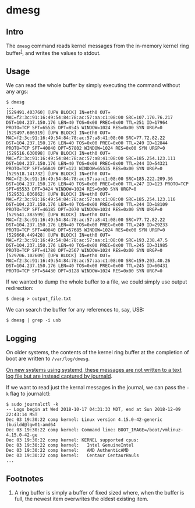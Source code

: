 dmesg
=====

Intro
-----
The `dmesg` command reads kernel messages from the in-memory kernel ring 
buffer<sup>[1](#intro01)</sup>, and writes the values to stdout.

Usage
-----
We can read the whole buffer by simply executing the command without any args:
```console
$ dmesg
...
[529491.403760] [UFW BLOCK] IN=eth0 OUT= MAC=f2:3c:91:16:49:54:84:78:ac:57:aa:c1:08:00 SRC=107.170.76.217 DST=104.237.150.176 LEN=40 TOS=0x00 PREC=0x00 TTL=251 ID=17964 PROTO=TCP SPT=65535 DPT=8545 WINDOW=1024 RES=0x00 SYN URGP=0
[529497.606319] [UFW BLOCK] IN=eth0 OUT= MAC=f2:3c:91:16:49:54:84:78:ac:57:a8:41:08:00 SRC=77.72.82.22 DST=104.237.150.176 LEN=40 TOS=0x00 PREC=0x00 TTL=249 ID=12844 PROTO=TCP SPT=40040 DPT=57802 WINDOW=1024 RES=0x00 SYN URGP=0
[529516.630098] [UFW BLOCK] IN=eth0 OUT= MAC=f2:3c:91:16:49:54:84:78:ac:57:a8:41:08:00 SRC=185.254.123.111 DST=104.237.150.176 LEN=40 TOS=0x00 PREC=0x00 TTL=244 ID=54321 PROTO=TCP SPT=56849 DPT=123 WINDOW=65535 RES=0x00 SYN URGP=0
[529518.141732] [UFW BLOCK] IN=eth0 OUT= MAC=f2:3c:91:16:49:54:84:78:ac:57:aa:c1:08:00 SRC=185.222.209.36 DST=104.237.150.176 LEN=40 TOS=0x00 PREC=0x00 TTL=247 ID=123 PROTO=TCP SPT=65533 DPT=3424 WINDOW=1024 RES=0x00 SYN URGP=0
[529531.836862] [UFW BLOCK] IN=eth0 OUT= MAC=f2:3c:91:16:49:54:84:78:ac:57:aa:c1:08:00 SRC=185.254.123.116 DST=104.237.150.176 LEN=40 TOS=0x00 PREC=0x00 TTL=244 ID=18109 PROTO=TCP SPT=46185 DPT=3070 WINDOW=1024 RES=0x00 SYN URGP=0
[529541.383599] [UFW BLOCK] IN=eth0 OUT= MAC=f2:3c:91:16:49:54:84:78:ac:57:a8:41:08:00 SRC=77.72.82.22 DST=104.237.150.176 LEN=40 TOS=0x00 PREC=0x00 TTL=249 ID=29233 PROTO=TCP SPT=40040 DPT=57685 WINDOW=1024 RES=0x00 SYN URGP=0
[529668.449428] [UFW BLOCK] IN=eth0 OUT= MAC=f2:3c:91:16:49:54:84:78:ac:57:aa:c1:08:00 SRC=193.238.47.5 DST=104.237.150.176 LEN=40 TOS=0x00 PREC=0x00 TTL=245 ID=31985 PROTO=TCP SPT=41780 DPT=2567 WINDOW=1024 RES=0x00 SYN URGP=0
[529706.102609] [UFW BLOCK] IN=eth0 OUT= MAC=f2:3c:91:16:49:54:84:78:ac:57:aa:c1:08:00 SRC=159.203.40.26 DST=104.237.150.176 LEN=40 TOS=0x00 PREC=0x00 TTL=245 ID=60431 PROTO=TCP SPT=54430 DPT=3128 WINDOW=1024 RES=0x00 SYN URGP=0
```

If we wanted to dump the whole buffer to a file, we could simply use output
redirection:
```console
$ dmesg > output_file.txt
```

We can search the buffer for any references to, say, USB:
```console
$ dmesg | grep -i usb
```


Logging
-------
On older systems, the contents of the kernel ring buffer at the completion of 
boot are written to `/var/log/dmesg`.

[On new systems using systemd, these messages are not written to a text log file
but are instead captured by journald][sxau_01].

If we want to read just the kernal messages in the journal, we can pass the 
`-k` flag to journalctl:
```console
$ sudo journalctl -k
-- Logs begin at Wed 2018-10-17 04:31:33 MDT, end at Sun 2018-12-09 22:43:14 MST
Dec 03 19:30:22 comp kernel: Linux version 4.15.0-42-generic (buildd@lgw01-amd64
Dec 03 19:30:22 comp kernel: Command line: BOOT_IMAGE=/boot/vmlinuz-4.15.0-42-ge
Dec 03 19:30:22 comp kernel: KERNEL supported cpus:
Dec 03 19:30:22 comp kernel:   Intel GenuineIntel
Dec 03 19:30:22 comp kernel:   AMD AuthenticAMD
Dec 03 19:30:22 comp kernel:   Centaur CentaurHauls
...
```


Footnotes
---------
1. <a name="intro01"> </a>A ring buffer is simply a buffer of fixed sized where,
   when the buffer is full, the newest item overwrites the oldest existing item.





[sxau_01]: https://askubuntu.com/questions/859816/where-did-the-functionality-of-var-log-dmesg-go-in-xenial-16-04
